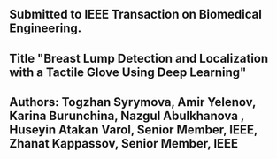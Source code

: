 ## Submitted to IEEE Transaction on Biomedical Engineering.
## Title "Breast Lump Detection and Localization with a Tactile Glove Using Deep Learning" 
## Authors: Togzhan Syrymova, Amir Yelenov, Karina Burunchina, Nazgul Abulkhanova , Huseyin Atakan Varol, Senior Member, IEEE, Zhanat Kappassov, Senior Member, IEEE
